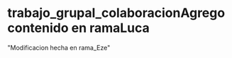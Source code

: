 # trabajo_grupal_colaboracionA g r e g o   c o n t e n i d o   e n   r a m a L u c a  
 "Modificacion hecha en rama_Eze" 
